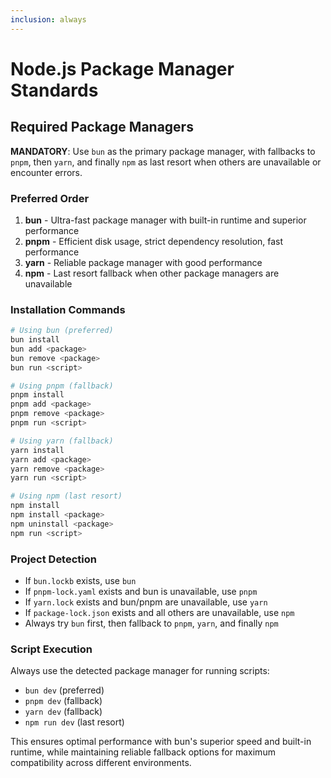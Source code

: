 ```yaml
---
inclusion: always
---
```


# Node.js Package Manager Standards

## Required Package Managers

**MANDATORY**: Use `bun` as the primary package manager, with fallbacks to `pnpm`, then `yarn`, and finally `npm` as last resort when others are unavailable or encounter errors.

### Preferred Order

1. **bun** - Ultra-fast package manager with built-in runtime and superior performance
2. **pnpm** - Efficient disk usage, strict dependency resolution, fast performance
3. **yarn** - Reliable package manager with good performance
4. **npm** - Last resort fallback when other package managers are unavailable

### Installation Commands

```bash
# Using bun (preferred)
bun install
bun add <package>
bun remove <package>
bun run <script>

# Using pnpm (fallback)
pnpm install
pnpm add <package>
pnpm remove <package>
pnpm run <script>

# Using yarn (fallback)
yarn install
yarn add <package>
yarn remove <package>
yarn run <script>

# Using npm (last resort)
npm install
npm install <package>
npm uninstall <package>
npm run <script>
```

### Project Detection

- If `bun.lockb` exists, use `bun`
- If `pnpm-lock.yaml` exists and bun is unavailable, use `pnpm`
- If `yarn.lock` exists and bun/pnpm are unavailable, use `yarn`
- If `package-lock.json` exists and all others are unavailable, use `npm`
- Always try `bun` first, then fallback to `pnpm`, `yarn`, and finally `npm`

### Script Execution

Always use the detected package manager for running scripts:

- `bun dev` (preferred)
- `pnpm dev` (fallback)
- `yarn dev` (fallback)
- `npm run dev` (last resort)

This ensures optimal performance with bun's superior speed and built-in runtime, while maintaining reliable fallback options for maximum compatibility across different environments.
